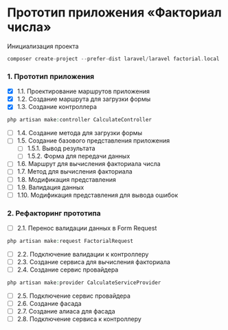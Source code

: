 # Прототип приложения «Факториал числа»

Инициализация проекта

```php
composer create-project --prefer-dist laravel/laravel factorial.local
```

### 1. Прототип приложения

-   [x] 1.1. Проектирование маршрутов приложения
-   [x] 1.2. Создание маршрута для загрузки формы
-   [x] 1.3. Создание контроллера

```php
php artisan make:controller CalculateController
```

-   [ ] 1.4. Создание метода для загрузки формы
-   [ ] 1.5. Создание базового представления приложения
    -   [ ] 1.5.1. Вывод результата
    -   [ ] 1.5.2. Форма для передачи данных
-   [ ] 1.6. Маршрут для вычисления факториала числа
-   [ ] 1.7. Метод для вычисления факториала
-   [ ] 1.8. Модификация представления
-   [ ] 1.9. Валидация данных
-   [ ] 1.10. Модификация представления для вывода ошибок

### 2. Рефакторинг прототипа

-   [ ] 2.1. Перенос валидации данных в Form Request

```php
php artisan make:request FactorialRequest
```

-   [ ] 2.2. Подключение валидации к контроллеру
-   [ ] 2.3. Создание сервиса для вычисления факториала
-   [ ] 2.4. Создание сервис провайдера

```php
php artisan make:provider CalculateServiceProvider
```

-   [ ] 2.5. Подключение сервис провайдера
-   [ ] 2.6. Создание фасада
-   [ ] 2.7. Создание алиаса для фасада
-   [ ] 2.8. Подключение сервиса к контроллеру
